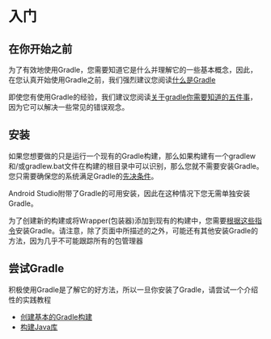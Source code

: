 # 入门
## 在你开始之前
为了有效地使用Gradle，您需要知道它是什么并理解它的一些基本概念，因此，在您认真开始使用Gradle之前，我们强烈建议您阅读[什么是Gradle](什么是Gradle[what_is_Gradle].md)

即使您有使用Gradle的经验，我们建议您阅读[关于gradle你需要知道的五件事](什么是Gradle[what_is_Gradle].md#关于gradle你需要知道的五件事)，因为它可以解决一些常见的错误观念。

## 安装

如果您想要做的只是运行一个现有的Gradle构建，那么如果构建有一个gradlew和/或gradlew.bat文件在构建的根目录中可以识别，那么您就不需要安装Gradle。您只需要确保您的系统满足Gradle的[先决条件](安装Gradle[installing_Gradle].md#先决条件)。

Android Studio附带了Gradle的可用安装，因此在这种情况下您无需单独安装Gradle。

为了创建新的构建或将Wrapper(包装器)添加到现有的构建中，您需要[根据这些指令](安装Gradle[installing_Gradle].md)安装Gradle。请注意，除了页面中所描述的之外，可能还有其他安装Gradle的方法，因为几乎不可能跟踪所有的包管理器

## 尝试Gradle

积极使用Gradle是了解它的好方法，所以一旦你安装了Gradle，请尝试一个介绍性的实践教程

* [创建基本的Gradle构建](创建基本的Gradle构建[creating_a_basic_Gradle_build].md)
* [构建Java库](构建Java库[building_java_libraries].md)